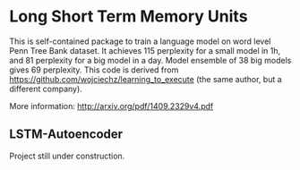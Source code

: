 Long Short Term Memory Units
============================
This is self-contained package to train a language model on word level Penn Tree Bank dataset. 
It achieves 115 perplexity for a small model in 1h, and 81 perplexity for a big model in 
a day. Model ensemble of 38 big models gives 69 perplexity.
This code is derived from https://github.com/wojciechz/learning_to_execute (the same author, but 
a different company).


More information: http://arxiv.org/pdf/1409.2329v4.pdf

## LSTM-Autoencoder
Project still under construction. 
